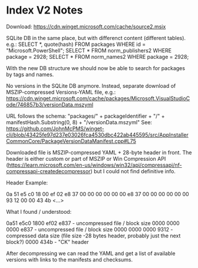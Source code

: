 # Index V2 Notes

Download: https://cdn.winget.microsoft.com/cache/source2.msix

SQLite DB in the same place, but with differenct content (different tables).
e.g.:
  SELECT *, quote(hash) FROM packages WHERE id = "Microsoft.PowerShell";
  SELECT * FROM norm_publishers2 WHERE package = 2928;
  SELECT * FROM norm_names2 WHERE package = 2928;

With the new DB structure we should now be able to search for packages by tags and names.

No versions in the SQLite DB anymore.
Instead, separate download of MSZIP-compressed Versions-YAML file,
e.g.:
  	https://cdn.winget.microsoft.com/cache/packages/Microsoft.VisualStudioCode/746857b3/versionData.mszyml

URL follows the schema:
  "packages/" + packageIdentifier + "/" + manifestHash.Substring(0, 8) + "/versionData.mszyml"
See:
  https://github.com/JohnMcPMS/winget-cli/blob/43425fe97d237e03026fca4530dbc422ab445595/src/AppInstallerCommonCore/PackageVersionDataManifest.cpp#L75
  
Downloaded file is MSZIP-compressed YAML + 28-byte header in front.
The header is either custom or part of MSZIP or Win Compression API (https://learn.microsoft.com/en-us/windows/win32/api/compressapi/nf-compressapi-createdecompressor) but I could not find definitive info.

Header Example:

0a 51 e5 c0 18 00 ef 02 e8 37 00 00 00 00 00 00
e8 37 00 00 00 00 00 00 93 12 00 00 43 4b <...>

What I found / understood:

0a51
e5c0
1800
ef02
e837 - uncompressed file / block size
0000
0000
0000
e837 - uncompressed file / block size
0000
0000
0000
9312 - compressed data size (file size -28 bytes header, probably just the next block?)
0000
434b - "CK" header

After decompressing we can read the YAML and get a list of available versions with links to the manifests and checksums.


